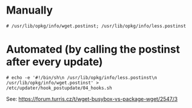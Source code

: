 # Manually

`# /usr/lib/opkg/info/wget.postinst; /usr/lib/opkg/info/less.postinst`

# Automated (by calling the postinst after every update)
`# echo -e '#!/bin/sh\n /usr/lib/opkg/info/less.postinst\n /usr/lib/opkg/info/wget.postinst' > /etc/updater/hook_postupdate/04_hooks.sh`

See: https://forum.turris.cz/t/wget-busybox-vs-package-wget/2547/3
